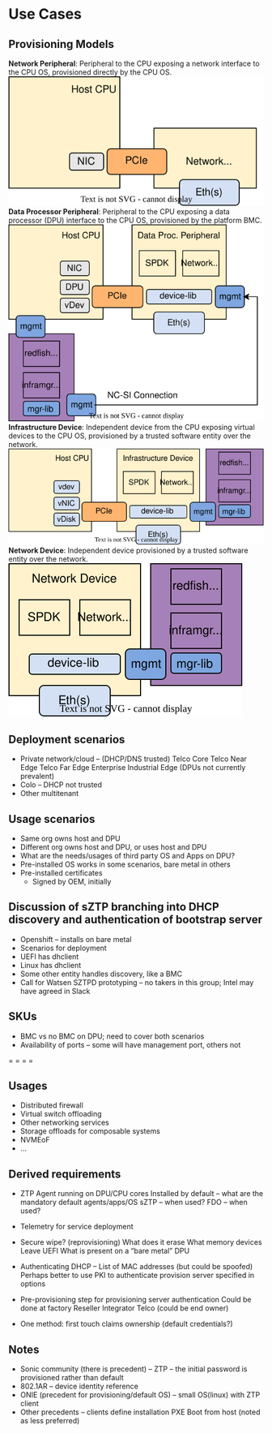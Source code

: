 # Use Cases

## Provisioning Models

**Network Peripheral**: Peripheral to the CPU exposing a network interface to the CPU OS, provisioned directly by the CPU OS.
![Network Peripheral](NetworkPeripheral.svg)
**Data Processor Peripheral**: Peripheral to the CPU exposing a data processor (DPU) interface to the CPU OS, provisioned by the platform BMC.
![Data Processing Peripheral](DataProcessingPeripheral.svg)
**Infrastructure Device**: Independent device from the CPU exposing virtual devices to the CPU OS, provisioned by a trusted software entity over the network.
![Infrastructure Device](InfrastructureDevice.svg)
**Network Device**: Independent device provisioned by a trusted software entity over the network.
![Network Device](NetworkDevice.svg)

## Deployment scenarios

- Private network/cloud – (DHCP/DNS trusted)
               Telco Core
               Telco Near Edge
               Telco Far Edge
               Enterprise
               Industrial Edge (DPUs not currently prevalent)
- Colo – DHCP not trusted
- Other multitenant

## Usage scenarios

- Same org owns host and DPU
- Different org owns host and DPU, or uses host and DPU
- What are the needs/usages of third party OS and Apps on DPU?
- Pre-installed OS works in some scenarios, bare metal in others
- Pre-installed certificates
  - Signed by OEM, initially

## Discussion of sZTP branching into DHCP discovery and authentication of bootstrap server

- Openshift – installs on bare metal
- Scenarios for deployment
- UEFI has dhclient
- Linux has dhclient
- Some other entity handles discovery, like a BMC
- Call for Watsen SZTPD prototyping – no takers in this group; Intel may have agreed in Slack

## SKUs

- BMC vs no BMC on DPU; need to cover both scenarios
- Availability of ports – some will have management port, others not

= = = =

## Usages

- Distributed firewall
- Virtual switch offloading
- Other networking services
- Storage offloads for composable systems
- NVMEoF
- …

## Derived requirements

- ZTP
               Agent running on DPU/CPU cores
               Installed by default – what are the mandatory default agents/apps/OS
               sZTP – when used?
               FDO – when used?
- Telemetry for service deployment
- Secure wipe? (reprovisioning)
               What does it erase
                              What memory devices
               Leave UEFI
                              What is present on a “bare metal” DPU

- Authenticating DHCP –
               List of MAC addresses (but could be spoofed)
               Perhaps better to use PKI to authenticate provision server specified in options
- Pre-provisioning step for provisioning server authentication
               Could be done at factory
               Reseller
               Integrator
               Telco (could be end owner)
- One method: first touch claims ownership (default credentials?)

## Notes

- Sonic community (there is precedent) – ZTP – the initial password is provisioned rather than default
- 802.1AR – device identity reference
- ONIE (precedent for provisioning/default OS) – small OS(linux) with ZTP client
- Other precedents – clients define installation
               PXE
               Boot from host (noted as less preferred)
